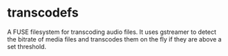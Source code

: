 transcodefs
===========

A FUSE filesystem for transcoding audio files. It uses gstreamer to detect the bitrate of media files and transcodes them on the fly if they are above a set threshold.

